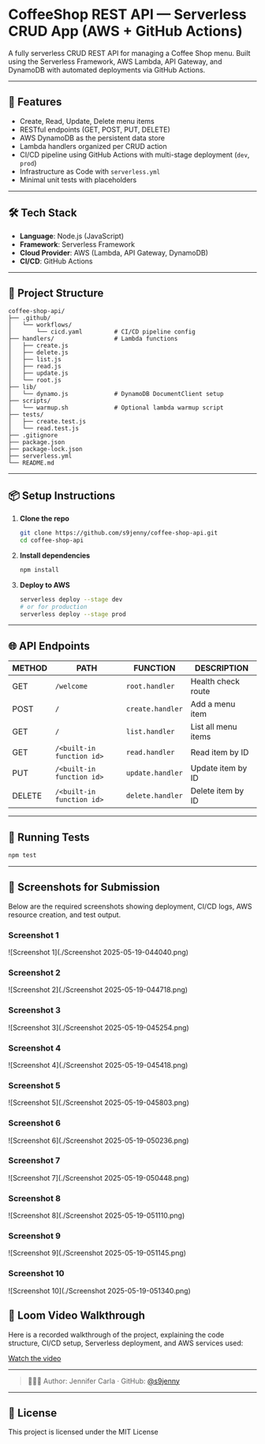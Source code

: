 
# CoffeeShop REST API — Serverless CRUD App (AWS + GitHub Actions)

A fully serverless CRUD REST API for managing a Coffee Shop menu. Built using the Serverless Framework, AWS Lambda, API Gateway, and DynamoDB with automated deployments via GitHub Actions.

---

## 🚀 Features

- Create, Read, Update, Delete menu items
- RESTful endpoints (GET, POST, PUT, DELETE)
- AWS DynamoDB as the persistent data store
- Lambda handlers organized per CRUD action
- CI/CD pipeline using GitHub Actions with multi-stage deployment (`dev`, `prod`)
- Infrastructure as Code with `serverless.yml`
- Minimal unit tests with placeholders

---

## 🛠️ Tech Stack

- **Language**: Node.js (JavaScript)
- **Framework**: Serverless Framework
- **Cloud Provider**: AWS (Lambda, API Gateway, DynamoDB)
- **CI/CD**: GitHub Actions

---

## 📁 Project Structure

```
coffee-shop-api/
├── .github/
│   └── workflows/
│       └── cicd.yaml         # CI/CD pipeline config
├── handlers/                 # Lambda functions
│   ├── create.js
│   ├── delete.js
│   ├── list.js
│   ├── read.js
│   ├── update.js
│   └── root.js
├── lib/
│   └── dynamo.js             # DynamoDB DocumentClient setup
├── scripts/
│   └── warmup.sh             # Optional lambda warmup script
├── tests/
│   ├── create.test.js
│   └── read.test.js
├── .gitignore
├── package.json
├── package-lock.json
├── serverless.yml
└── README.md
```

---

## 📦 Setup Instructions

1. **Clone the repo**
   ```bash
   git clone https://github.com/s9jenny/coffee-shop-api.git
   cd coffee-shop-api
   ```

2. **Install dependencies**
   ```bash
   npm install
   ```

3. **Deploy to AWS**
   ```bash
   serverless deploy --stage dev
   # or for production
   serverless deploy --stage prod
   ```

---

## 🌐 API Endpoints

| METHOD | PATH             | FUNCTION        | DESCRIPTION             |
|--------|------------------|-----------------|-------------------------|
| GET    | `/welcome`       | `root.handler`  | Health check route      |
| POST   | `/`              | `create.handler`| Add a menu item         |
| GET    | `/`              | `list.handler`  | List all menu items     |
| GET    | `/<built-in function id>`          | `read.handler`  | Read item by ID         |
| PUT    | `/<built-in function id>`          | `update.handler`| Update item by ID       |
| DELETE | `/<built-in function id>`          | `delete.handler`| Delete item by ID       |

---

## 🧪 Running Tests

```bash
npm test
```

---

## 📸 Screenshots for Submission

Below are the required screenshots showing deployment, CI/CD logs, AWS resource creation, and test output.


### Screenshot 1
![Screenshot 1](./Screenshot 2025-05-19-044040.png)

### Screenshot 2
![Screenshot 2](./Screenshot 2025-05-19-044718.png)

### Screenshot 3
![Screenshot 3](./Screenshot 2025-05-19-045254.png)

### Screenshot 4
![Screenshot 4](./Screenshot 2025-05-19-045418.png)

### Screenshot 5
![Screenshot 5](./Screenshot 2025-05-19-045803.png)

### Screenshot 6
![Screenshot 6](./Screenshot 2025-05-19-050236.png)

### Screenshot 7
![Screenshot 7](./Screenshot 2025-05-19-050448.png)

### Screenshot 8
![Screenshot 8](./Screenshot 2025-05-19-051110.png)

### Screenshot 9
![Screenshot 9](./Screenshot 2025-05-19-051145.png)

### Screenshot 10
![Screenshot 10](./Screenshot 2025-05-19-051340.png)



## 🎥 Loom Video Walkthrough

Here is a recorded walkthrough of the project, explaining the code structure, CI/CD setup, Serverless deployment, and AWS services used:

[Watch the video](https://www.loom.com/share/c7313fa242dd4e5bb2af0889b4d54185?sid=3253226c-4a7c-444f-905c-b282a57bdab0)


---

> 👩🏾‍💻 Author: Jennifer Carla · GitHub: [@s9jenny](https://github.com/s9jenny)

---

## 📄 License

This project is licensed under the MIT License 
